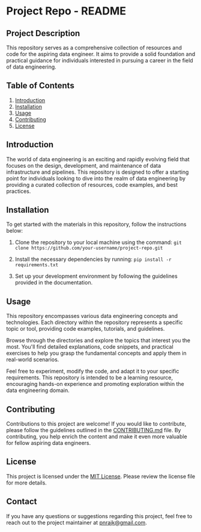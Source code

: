 # Project Repo - README

## Project Description
This repository serves as a comprehensive collection of resources and code for the aspiring data engineer. It aims to provide a solid foundation and practical guidance for individuals interested in pursuing a career in the field of data engineering.

## Table of Contents
1. [Introduction](#introduction)
2. [Installation](#installation)
3. [Usage](#usage)
4. [Contributing](#contributing)
5. [License](#license)

## Introduction
The world of data engineering is an exciting and rapidly evolving field that focuses on the design, development, and maintenance of data infrastructure and pipelines. This repository is designed to offer a starting point for individuals looking to dive into the realm of data engineering by providing a curated collection of resources, code examples, and best practices.

## Installation
To get started with the materials in this repository, follow the instructions below:

1. Clone the repository to your local machine using the command:
`git clone https://github.com/your-username/project-repo.git`

2. Install the necessary dependencies by running:
`pip install -r requirements.txt`

3. Set up your development environment by following the guidelines provided in the documentation.

## Usage
This repository encompasses various data engineering concepts and technologies. Each directory within the repository represents a specific topic or tool, providing code examples, tutorials, and guidelines.

Browse through the directories and explore the topics that interest you the most. You'll find detailed explanations, code snippets, and practical exercises to help you grasp the fundamental concepts and apply them in real-world scenarios.

Feel free to experiment, modify the code, and adapt it to your specific requirements. This repository is intended to be a learning resource, encouraging hands-on experience and promoting exploration within the data engineering domain.

## Contributing
Contributions to this project are welcome! If you would like to contribute, please follow the guidelines outlined in the [CONTRIBUTING.md](CONTRIBUTING.md) file. By contributing, you help enrich the content and make it even more valuable for fellow aspiring data engineers.

## License
This project is licensed under the [MIT License](LICENSE). Please review the license file for more details.

## Contact
If you have any questions or suggestions regarding this project, feel free to reach out to the project maintainer at [pnrajk@gmail.com](mailto:email@example.com).
